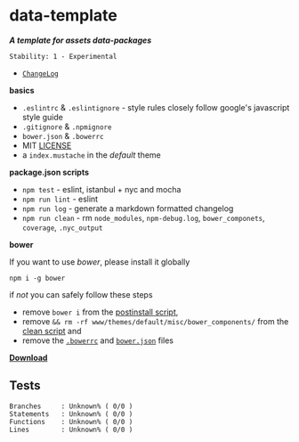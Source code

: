 # data-template

**_A template for assets data-packages_**

```
Stability: 1 - Experimental
```

- [`ChangeLog`](./CHANGELOG.markdown)


**basics**

 - `.eslintrc` & `.eslintignore` - style rules closely follow google's javascript style guide
 - `.gitignore` & `.npmignore`
 - `bower.json` & `.bowerrc`
 - MIT [LICENSE](./LICENSE)
 - a `index.mustache` in the *default* theme

**package.json scripts**

 - `npm test` - eslint, istanbul + nyc and mocha
 - `npm run lint` - eslint
 - `npm run log` - generate a markdown formatted changelog
 - `npm run clean` - rm `node_modules`, `npm-debug.log`, `bower_componets`, `coverage`, `.nyc_output`

**bower**

If you want to use *bower*, please install it globally
```
npm i -g bower
```
if *not* you can safely follow these steps

  - remove `bower i` from the [postinstall script](./package.json),
  - remove `&& rm -rf www/themes/default/misc/bower_components/` from the [clean script](./package.json) and
  - remove the [`.bowerrc`](./.bowerrc) and [`bower.json`](./bower.json) files

[**Download**](https://github.com/magora-labs/data-template/archive/master.zip)

## Tests

```
Branches     : Unknown% ( 0/0 )
Statements   : Unknown% ( 0/0 )
Functions    : Unknown% ( 0/0 )
Lines        : Unknown% ( 0/0 )
```
